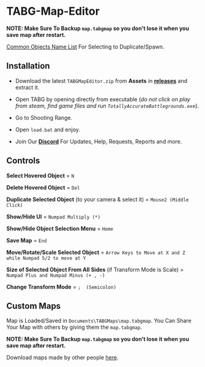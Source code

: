 # TABG-Map-Editor
**NOTE: Make Sure To Backup `map.tabgmap` so you don't lose it when you save map after restart.**

[Common Objects Name List](https://github.com/JunaidIRF/TABG-Map-Editor/blob/main/objnames) For Selecting to Duplicate/Spawn.

## Installation
- Download the latest `TABGMapEditor.zip` from **Assets** in [**releases**](https://github.com/JunaidIRF/TABG-Map-Editor/releases) and extract it.

- Open TABG by opening directly from executable (*do not click on play from steam, find game files and run `TotallyAccurateBattlegrounds.exe`*).

- Go to Shooting Range.

- Open `load.bat` and enjoy.

- Join Our [**Discord**](https://discord.gg/bbe2222WnT) For Updates, Help, Requests, Reports and more.

## Controls
**Select Hovered Object** = `N`

**Delete Hovered Object** = `Del`

**Duplicate Selected Object** (to your camera & select it) = `Mouse2 (Middle Click)`

**Show/Hide UI** = `Numpad Multiply (*)`

**Show/Hide Object Selection Menu** = `Home`

**Save Map** = `End`

**Move/Rotate/Scale Selected Object** = `Arrow Keys to Move at X and Z while Numpad 5/2 to move at Y`

**Size of Selected Object From All Sides** (if Transform Mode is Scale) = `Numpad Plus and Numpad Minus (+ , -)`

**Change Transform Mode** = `;  (Semicolon)`

## Custom Maps
Map is Loaded/Saved in `Documents\TABGMaps\map.tabgmap`. 
You Can Share Your Map with others by giving them the `map.tabgmap`.

**NOTE: Make Sure To Backup `map.tabgmap` so you don't lose it when you save map after restart.**

Download maps made by other people [here](https://discord.gg/bbe2222WnT).
